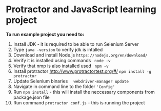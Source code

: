 # Protractor and JavaScript learning project

**To run example project you need to:**

1. Install JDK - it is required to be able to run Selenium Server
2. Type `java -version` to verify jdk is intalled
3. Download and install Node.js `https://nodejs.org/en/download/`
4. Verify it is installed using commands   ` node -v`
5. Verify that nmp is also installed used   ` npm -v`
6. Install protractor http://www.protractortest.org/#/  `npm install -g protractor`
7. Update Selenium binaries  `  webdriver-manager update`
8. Navigate in command line to the folder `'Config'`
9. Run  `npm install` - this will install the neccessary components from package.json file
10. Run command `protractor conf.js` - this is running the project 
